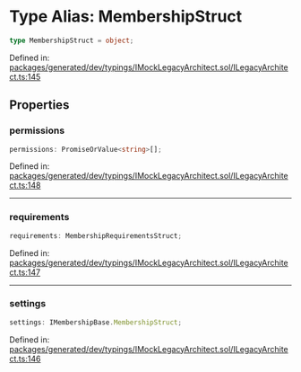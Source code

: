 # Type Alias: MembershipStruct

```ts
type MembershipStruct = object;
```

Defined in: [packages/generated/dev/typings/IMockLegacyArchitect.sol/ILegacyArchitect.ts:145](https://github.com/towns-protocol/towns/blob/0db1fd0ac7258e8db8cedfb6183e8eade8284fa1/packages/generated/dev/typings/IMockLegacyArchitect.sol/ILegacyArchitect.ts#L145)

## Properties

### permissions

```ts
permissions: PromiseOrValue<string>[];
```

Defined in: [packages/generated/dev/typings/IMockLegacyArchitect.sol/ILegacyArchitect.ts:148](https://github.com/towns-protocol/towns/blob/0db1fd0ac7258e8db8cedfb6183e8eade8284fa1/packages/generated/dev/typings/IMockLegacyArchitect.sol/ILegacyArchitect.ts#L148)

***

### requirements

```ts
requirements: MembershipRequirementsStruct;
```

Defined in: [packages/generated/dev/typings/IMockLegacyArchitect.sol/ILegacyArchitect.ts:147](https://github.com/towns-protocol/towns/blob/0db1fd0ac7258e8db8cedfb6183e8eade8284fa1/packages/generated/dev/typings/IMockLegacyArchitect.sol/ILegacyArchitect.ts#L147)

***

### settings

```ts
settings: IMembershipBase.MembershipStruct;
```

Defined in: [packages/generated/dev/typings/IMockLegacyArchitect.sol/ILegacyArchitect.ts:146](https://github.com/towns-protocol/towns/blob/0db1fd0ac7258e8db8cedfb6183e8eade8284fa1/packages/generated/dev/typings/IMockLegacyArchitect.sol/ILegacyArchitect.ts#L146)
